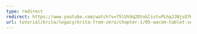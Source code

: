 ```yaml
---
type: redirect
redirect: https://www.youtube.com/watch?v=75lUVdq2Dto&list=PLhqJJNjsQ7KEtFciikafqWU-OeU4SEejC&index=6
url: tutorial/krita/legacy/krita-from-zero/chapter-1/05-wacom-tablet-setup/
---
```


